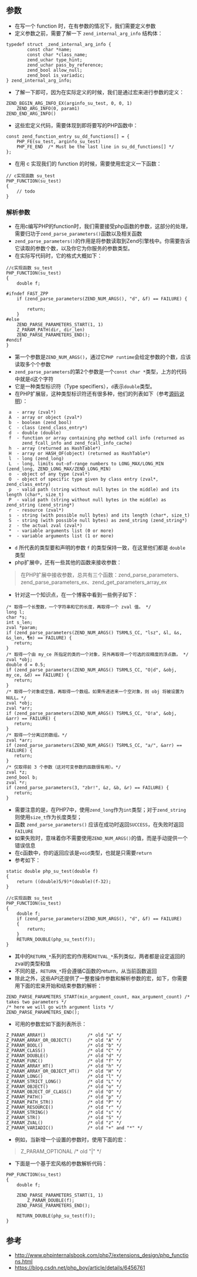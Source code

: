 ## 参数
* 在写一个 function 时，在有参数的情况下，我们需要定义参数
* 定义参数之前，需要了解一下 `zend_internal_arg_info` 结构体：

```c/c++
typedef struct _zend_internal_arg_info {
        const char *name;
        const char *class_name;
        zend_uchar type_hint;
        zend_uchar pass_by_reference;
        zend_bool allow_null;
        zend_bool is_variadic;
} zend_internal_arg_info;
```

* 了解一下即可，因为在实际定义的时候，我们是通过宏来进行参数的定义：

```
ZEND_BEGIN_ARG_INFO_EX(arginfo_su_test, 0, 0, 1)
    ZEND_ARG_INFO(0, param1)
ZEND_END_ARG_INFO()
```

* 这些宏定义代码，需要体现到即将要写的PHP函数中：

```
const zend_function_entry su_dd_functions[] = {
	PHP_FE(su_test, arginfo_su_test)
	PHP_FE_END	/* Must be the last line in su_dd_functions[] */
};
```

* 在用 c 实现我们的 function 的时候，需要使用宏定义一下函数：

```
// c实现函数 su_test
PHP_FUNCTION(su_test)
{
    // todo
}
```

### 解析参数
* 在用c编写PHP的function时，我们需要接受php函数的参数，这部分的处理，需要归功于`zend_parse_parameters()`函数以及相关函数
* `zend_parse_parameters()`的作用是将参数读取到Zend引擎栈中。你需要告诉它读取的参数个数，以及你它为你服务的参数类型。
* 在实际写代码时，它的格式大概如下：

```
//c实现函数 su_test
PHP_FUNCTION(su_test)
{
	double f;

#ifndef FAST_ZPP
	if (zend_parse_parameters(ZEND_NUM_ARGS(), "d", &f) == FAILURE) {
		
		return;
	}
#else
    ZEND_PARSE_PARAMETERS_START(1, 1)
    Z_PARAM_PATH(dir, dir_len)
    ZEND_PARSE_PARAMETERS_END();
#endif
}
```

* 第一个参数是`ZEND_NUM_ARGS()`，通过它`PHP runtime`会给定参数的个数，应该读取多个个参数
* `zend_parse_parameters`的第2个参数是一个`const char *`类型，上方的代码中就是`d`这个字符
* 它是一种类型标识符（Type specifiers），`d`表示`double`类型。
* 在PHP扩展层，这种类型标识符还有很多种，他们的列表如下（参考[源码说明](https://github.com/php/php-src/blob/ef4b2fc283ddaf9bd692015f1db6dad52171c3ce/README.PARAMETER_PARSING_API#L43)）：

```
 a  - array (zval*)
 A  - array or object (zval*)
 b  - boolean (zend_bool)
 C  - class (zend_class_entry*)
 d  - double (double)
 f  - function or array containing php method call info (returned as 
      zend_fcall_info and zend_fcall_info_cache)
 h  - array (returned as HashTable*)
 H  - array or HASH_OF(object) (returned as HashTable*)
 l  - long (zend_long)
 L  - long, limits out-of-range numbers to LONG_MAX/LONG_MIN (zend_long, ZEND_LONG_MAX/ZEND_LONG_MIN)
 o  - object of any type (zval*)
 O  - object of specific type given by class entry (zval*, zend_class_entry)
 p  - valid path (string without null bytes in the middle) and its length (char*, size_t)
 P  - valid path (string without null bytes in the middle) as zend_string (zend_string*)
 r  - resource (zval*)
 s  - string (with possible null bytes) and its length (char*, size_t)
 S  - string (with possible null bytes) as zend_string (zend_string*)
 z  - the actual zval (zval*)
 *  - variable arguments list (0 or more)
 +  - variable arguments list (1 or more)
```

* `d` 所代表的类型要和声明的参数 `f` 的类型保持一致，在这里他们都是 `double` 类型
* php扩展中，还有一些其他的函数来接收参数：
>在PHP扩展中接收参数，总共有三个函数：zend_parse_parameters、zend_parse_parameters_ex、zend_get_parameters_array_ex

* 针对这一个知识点，在一个博客中看到一些例子如下：

```
/* 取得一个长整数，一个字符串和它的长度，再取得一个 zval 值。 */
long l;
char *s;
int s_len;
zval *param;
if (zend_parse_parameters(ZEND_NUM_ARGS() TSRMLS_CC, "lsz", &l, &s, &s_len, ¶m) == FAILURE) {
   return;
}
/* 取得一个由 my_ce 所指定的类的一个对象，另外再取得一个可选的双精度的浮点数。 */
zval *obj;
double d = 0.5;
if (zend_parse_parameters(ZEND_NUM_ARGS() TSRMLS_CC, "O|d", &obj, my_ce, &d) == FAILURE) {
   return;
}
/* 取得一个对象或空值，再取得一个数组。如果传递进来一个空对象，则 obj 将被设置为 NULL。*/
zval *obj;
zval *arr;
if (zend_parse_parameters(ZEND_NUM_ARGS() TSRMLS_CC, "O!a", &obj, &arr) == FAILURE) {
   return;
}
/* 取得一个分离过的数组。*/
zval *arr;
if (zend_parse_parameters(ZEND_NUM_ARGS() TSRMLS_CC, "a/", &arr) == FAILURE) {
   return;
}
/* 仅取得前 3 个参数（这对可变参数的函数很有用）。*/
zval *z;
zend_bool b;
zval *r;
if (zend_parse_parameters(3, "zbr!", &z, &b, &r) == FAILURE) {
   return;
}
```

* 需要注意的是，在PHP7中，使用`zend_long`作为`int`类型；对于`zend_string`则使用`size_t`作为长度类型；
* 函数 `zend_parse_parameters()` 应该在成功时返回`SUCCESS`，在失败时返回`FAILURE`
* 如果失败时，意味着你不需要使用`ZEND_NUM_ARGS()`的值，而是手动提供一个错误信息
* 在c函数中，你的返回应该是`void`类型，也就是只需要`return`
* 参考如下：

```
static double php_su_test(double f)
{
	return ((double)5/9)*(double)(f-32);
}

//c实现函数 su_test
PHP_FUNCTION(su_test)
{
	double f;
	if (zend_parse_parameters(ZEND_NUM_ARGS(), "d", &f) == FAILURE)
	{
		return;
	}
	RETURN_DOUBLE(php_su_test(f));
}
```

* 其中的`RETURN_*`系列的宏的作用和`RETVAL_*`系列类似，两者都是设定返回的zval的类型和值
* 不同的是，`RETURN_*`将会遵循C函数的return，从当前函数返回
* 除此之外，这些API还提供了一整套操作参数和解析参数的宏，如下，你需要用下面的宏来开始和结束参数的解析：

```
ZEND_PARSE_PARAMETERS_START(min_argument_count, max_argument_count) /* takes two parameters */
/* here we will go with argument lists */
ZEND_PARSE_PARAMETERS_END();
```

* 可用的参数宏如下面列表所示：

```
Z_PARAM_ARRAY()                /* old "a" */
Z_PARAM_ARRAY_OR_OBJECT()      /* old "A" */
Z_PARAM_BOOL()                 /* old "b" */
Z_PARAM_CLASS()                /* old "C" */
Z_PARAM_DOUBLE()               /* old "d" */
Z_PARAM_FUNC()                 /* old "f" */
Z_PARAM_ARRAY_HT()             /* old "h" */
Z_PARAM_ARRAY_OR_OBJECT_HT()   /* old "H" */
Z_PARAM_LONG()                 /* old "l" */
Z_PARAM_STRICT_LONG()          /* old "L" */
Z_PARAM_OBJECT()               /* old "o" */
Z_PARAM_OBJECT_OF_CLASS()      /* old "O" */
Z_PARAM_PATH()                 /* old "p" */
Z_PARAM_PATH_STR()             /* old "P" */
Z_PARAM_RESOURCE()             /* old "r" */
Z_PARAM_STRING()               /* old "s" */
Z_PARAM_STR()                  /* old "S" */
Z_PARAM_ZVAL()                 /* old "z" */
Z_PARAM_VARIADIC()             /* old "+" and "*" */
```

* 例如，当新增一个设置的参数时，使用下面的宏：
>Z_PARAM_OPTIONAL              /* old "|" */

* 下面是一个基于宏风格的参数解析代码：

```
PHP_FUNCTION(su_test)
{
    double f;

    ZEND_PARSE_PARAMETERS_START(1, 1)
        Z_PARAM_DOUBLE(f);
    ZEND_PARSE_PARAMETERS_END();

    RETURN_DOUBLE(php_su_test(f));
}
```


## 参考
* http://www.phpinternalsbook.com/php7/extensions_design/php_functions.html
* https://blog.csdn.net/php_boy/article/details/6456761

